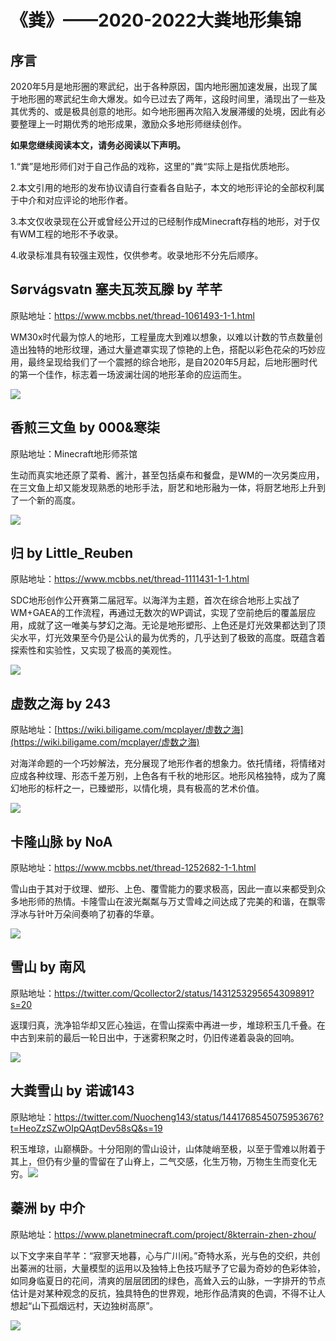 # 《粪》——2020-2022大粪地形集锦

## 序言

2020年5月是地形圈的寒武纪，出于各种原因，国内地形圈加速发展，出现了属于地形圈的寒武纪生命大爆发。如今已过去了两年，这段时间里，涌现出了一些及其优秀的、或是极具创意的地形。如今地形圈再次陷入发展滞缓的处境，因此有必要整理上一时期优秀的地形成果，激励众多地形师继续创作。

**如果您继续阅读本文，请务必阅读以下声明。**

1.“粪”是地形师们对于自己作品的戏称，这里的”粪“实际上是指优质地形。

2.本文引用的地形的发布协议请自行查看各自贴子，本文的地形评论的全部权利属于中介和对应评论的地形作者。

3.本文仅收录现在公开或曾经公开过的已经制作成Minecraft存档的地形，对于仅有WM工程的地形不予收录。

4.收录标准具有较强主观性，仅供参考。收录地形不分先后顺序。

## Sørvágsvatn 塞夫瓦茨瓦滕 by 芊芊

原贴地址：https://www.mcbbs.net/thread-1061493-1-1.html

 WM30x时代最为惊人的地形，工程量庞大到难以想象，以难以计数的节点数量创造出独特的地形纹理，通过大量遮罩实现了惊艳的上色，搭配以彩色花朵的巧妙应用，最终呈现给我们了一个震撼的综合地形，是自2020年5月起，后地形圈时代的第一个佳作，标志着一场波澜壮阔的地形革命的应运而生。

![](http://thingy.top/view.php/a1fd80051d3d328d65d91b1ee2c6d571.jpg)

## 香煎三文鱼 by 000&寒柒

原贴地址：Minecraft地形师茶馆

生动而真实地还原了菜肴、酱汁，甚至包括桌布和餐盘，是WM的一次另类应用，在三文鱼上却又能发现熟悉的地形手法，厨艺和地形融为一体，将厨艺地形上升到了一个新的高度。

![](http://thingy.top/view.php/4858571dc16ed02d0432a48d6448e04b.jpg)

## 归 by Little_Reuben

原贴地址：https://www.mcbbs.net/thread-1111431-1-1.html

SDC地形创作公开赛第二届冠军。以海洋为主题，首次在综合地形上实战了WM+GAEA的工作流程，再通过无数次的WP调试，实现了空前绝后的覆盖层应用，成就了这一唯美与梦幻之海。无论是地形塑形、上色还是灯光效果都达到了顶尖水平，灯光效果至今仍是公认的最为优秀的，几乎达到了极致的高度。既蕴含着探索性和实验性，又实现了极高的美观性。

![](http://thingy.top/view.php/d0d9aa3a5954efe7f3a973b120eeab88.jpg)

## 虚数之海 by 243

原贴地址：[https://wiki.biligame.com/mcplayer/虚数之海](https://wiki.biligame.com/mcplayer/虚数之海)

对海洋命题的一个巧妙解法，充分展现了地形作者的想象力。依托情绪，将情绪对应成各种纹理、形态千差万别，上色各有千秋的地形区。地形风格独特，成为了魔幻地形的标杆之一，已臻塑形，以情化境，具有极高的艺术价值。

![](http://thingy.top/view.php/2a61c2c85b09a40ae4adb8a09f40b44e.jpg)

## 卡隆山脉 by NoA

原贴地址：https://www.mcbbs.net/thread-1252682-1-1.html

雪山由于其对于纹理、塑形、上色、覆雪能力的要求极高，因此一直以来都受到众多地形师的热情。卡隆雪山在波光粼粼与万丈雪峰之间达成了完美的和谐，在飘零浮冰与针叶万朵间奏响了初春的华章。

![](http://thingy.top/view.php/3208d302852679915abb4c3d1ba2f4ab.jpg)

## 雪山 by 南风

原贴地址：https://twitter.com/Qcollector2/status/1431253295654309891?s=20

返璞归真，洗净铅华却又匠心独运，在雪山探索中再进一步，堆琼积玉几千叠。在中古到来前的最后一轮日出中，于迷雾积聚之时，仍旧传递着袅袅的回响。

![](http://thingy.top/view.php/1b589151d8c956604408e797e471d013.jpg)

## 大粪雪山 by 诺诚143

原贴地址：https://twitter.com/Nuocheng143/status/1441768545075953676?t=HeoZzSZwOIpQAqtDev58sQ&s=19

积玉堆琼，山巅横卧。十分阳刚的雪山设计，山体陡峭至极，以至于雪难以附着于其上，但仍有少量的雪留在了山脊上，二气交感，化生万物，万物生生而变化无穷。![](http://thingy.top/view.php/e5f2b990feb002e8cb3cc51bd7549605.png)

## 蓁洲 by 中介

原贴地址：https://www.planetminecraft.com/project/8kterrain-zhen-zhou/

以下文字来自芊芊：“寂寥天地暮，心与广川闲。”奇特水系，光与色的交织，共创出蓁洲的壮丽，大量模型的运用以及独特上色技巧赋予了它最为奇妙的色彩体验，如同身临夏日的花间，清爽的层层团团的绿色，高耸入云的山脉，一字排开的节点估计是对某种观念的反抗，独具特色的世界观，地形作品清爽的色调，不得不让人想起“山下孤烟远村，天边独树高原”。

![](http://thingy.top/view.php/15743c2f2ce28ea60484539e629efc83.png)
